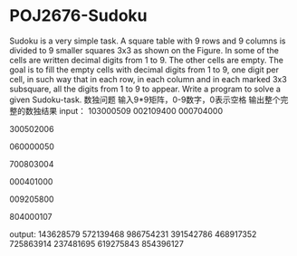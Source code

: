 # POJ2676-Sudoku
Sudoku is a very simple task. A square table with 9 rows and 9 columns is divided to 9 smaller squares 3x3 as shown on the Figure. In some of the cells are written decimal digits from 1 to 9. The other cells are empty. The goal is to fill the empty cells with decimal digits from 1 to 9, one digit per cell, in such way that in each row, in each column and in each marked 3x3 subsquare, all the digits from 1 to 9 to appear. Write a program to solve a given Sudoku-task. 
数独问题 输入9*9矩阵，0-9数字，0表示空格
输出整个完整的数独结果
input：
103000509 
002109400 
000704000 

300502006

060000050

700803004

000401000

009205800

804000107

output:
143628579
572139468
986754231
391542786
468917352
725863914
237481695
619275843
854396127
